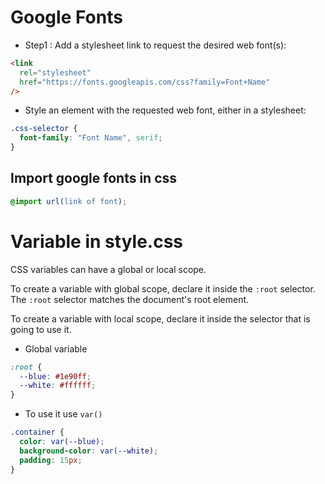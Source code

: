 # Google Fonts

- Step1 : Add a stylesheet link to request the desired web font(s):

```html
<link
  rel="stylesheet"
  href="https://fonts.googleapis.com/css?family=Font+Name"
/>
```

- Style an element with the requested web font, either in a stylesheet:

```css
.css-selector {
  font-family: "Font Name", serif;
}
```

## Import google fonts in css

```css
@import url(link of font);
```

# Variable in style.css

CSS variables can have a global or local scope.

To create a variable with global scope, declare it inside the `:root` selector. The `:root` selector matches the document's root element.

To create a variable with local scope, declare it inside the selector that is going to use it.

- Global variable

```css
:root {
  --blue: #1e90ff;
  --white: #ffffff;
}
```

- To use it use `var()`

```css
.container {
  color: var(--blue);
  background-color: var(--white);
  padding: 15px;
}
```
